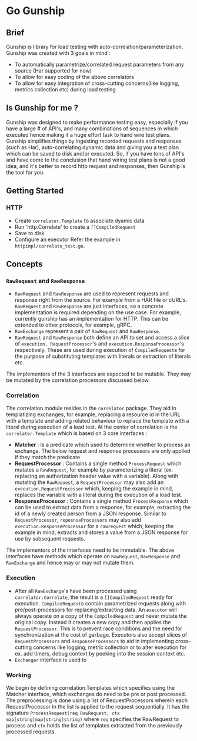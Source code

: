# Go Gunship

## Brief
Gunship is library for load testing with auto-correlation/parameterization. Gunship was created with 3 goals in mind :
- To automatically parametrize/correlated request parameters from any source (Har supported for now)
- To allow for easy coding of the above correlators
- To allow for easy integration of cross-cutting concerns(like logging, metrics collection etc) during load testing

## Is Gunship for me ?
Gunship was designed to make performance testing easy, especially if you have a large # of API's, and many combinations of sequences in which executed hence making it a huge effort task to hand wire test plans. Gunship simplifies things by ingesting recorded requests and responses (such as Har), auto-correlating dynamic data and giving you a test plan which can be saved to disk and/or executed. So, if you have tons of API's and have come to the conclusion that hand wiring test plans is not a good idea, and it's better to record http request and responses, then Gunship is the tool for you.

## Getting Started
### HTTP
- Create `correlator.Template` to associate dyamic data
- Run 'http.Correlate' to create a `[]CompiledRequest`
- Save to disk
- Configure an executor
Refer the example in `httpimpl/correlate_test.go`.

## Concepts
### `RawRequest` and `RawResponse`
- `RawRequest` and `RawResponse` are used to represent requests and response right from the source. For example from a HAR file or cURL's. `RawRequest` and `RawResponse` are just interfaces, so a concrete implementation is required depending on the use case. For example, currently gunship has an implementation for HTTP. This can be extended to other protocols, for example, gRPC.
- `RawExchange` represent a pair of `RawRequest` and `RawResponse`.
- `RawRequest` and `RawResponse` both define an API to set and access a slice of `execution. RequestProcessor`'s and `execution.ResponseProcessor`'s respectively. These are used during 
  execution of  `CompiledRequest`s for the purpose of substituting templates with literals or extraction of literals etc.
  
The implementors of the 3 interfaces are expected to be mutable. They may be mutated by the correlation processors discussed below.


### Correlation
The correlation module resides in the `correlator`  package. They aid in templatizing exchanges, for example, replacing a resource id in the URL with a template and adding related behaviour to replace the template with a literal during execution of a load test. At the center of correlation is the `correlater.Template` which is based on 3 core interfaces :
- **Matcher** : Is a predicate which used to determine whether to process an exchange. The below request and response processors are only applied if they match the predicate 
- **RequestProcessor** : Contains a single method `ProcessRequest` which mutates a `RawRequest`, for example by parameterizing a literal (ex. replacing an authorization header value with a variable). Along with mutating the `RawRequest`, a `RequestProcessor` may also add an `execution.RequestProcessor` which, keeping the example in mind, replaces the variable with a literal during the execution of a load test.
- **ResponseProcessor** : Contains a single method `ProcessResponse` which can be used to extract data from a response, for example, extracting the id of a newly created person from a JSON response. Similar to `RequestProcessor`, `reposnseProcessors` may also add `execution.ResponseProcessor` for a `rawrequest` which, keeping the example in mind, extracts and stores a value from a JSON response for use by subsequent requests.
  
The implementors of the interfaces need to be immutable. The above interfaces have methods which operate on `RawRequest`, `RawResponse` and `RawExchange` and hence may or may not mutate them.

### Execution
- After all `RawExchange`'s have been processed using `correlator.Correlate`, the result is a `[]CompiledRequest` ready for execution. `CompiledRequest`s contain parametrized requests along with pre/post-processors for replacing/extracting data. An `executor` will always operate on a copy of the `CompiledRequest` and never mutate the original copy. Instead it creates a new copy and then applies the `RequestProcessor`. This is to prevent race conditions and the need for synchronization at the cost of garbage. Executors also accept slices of `RequestProcessors` and `ResponseProcessors` to aid in implementing cross-cutting concerns like logging, metric collection or to alter execution for ex. add timers, debug context by peeking into the session context etc.
- `Exchanger` interface is used to 


###

### Working
We begin by defining correlation.Templates which specifies using the Matcher interface, which exchanges do need to be pre or post processed. The preprocessing is done using a list of RequestProcessors wherein each RequestProcessor in the list is applied to the request sequentially. It has the signature `ProcessRequest(req RawRequest, ctx map[string]map[string]string)` where `req` specifies the RawRequest to process and `ctx` holds the list of templates extracted from the previously processed requests.